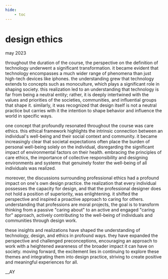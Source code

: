 ```yaml
---
hide:
    - toc
---
```


# design ethics
may 2023

throughout the duration of the course, the perspective on the definition of technology underwent a significant transformation. it became evident that technology encompasses a much wider range of phenomena than just high-tech devices like iphones. the understanding grew that technology extends to concepts such as monoculture, which plays a significant role in shaping society. this realization led to an understanding that technology is far from being a neutral entity; rather, it is deeply intertwined with the values and priorities of the societies, communities, and influential groups that shape it. similarly, it was recognized that design itself is not a neutral practice but carries with it the intention to shape behavior and influence the world in specific ways.

one concept that profoundly resonated throughout the course was care ethics. this ethical framework highlights the intrinsic connection between an individual's well-being and their social context and community. it became increasingly clear that societal expectations often place the burden of personal well-being solely on the individual, disregarding the significant impact of environmental factors on their health. embracing the principles of care ethics, the importance of collective responsibility and designing environments and systems that genuinely foster the well-being of all individuals was realized.

moreover, the discussions surrounding professional ethics had a profound impact on one's own design practice. the realization that every individual possesses the capacity for design, and that the professional designer does not hold a position of superiority, was enlightening. it shifted the perspective and inspired a proactive approach to caring for others. understanding that professions are moral projects, the goal is to transform thinking from a passive "caring about" to an active and engaged "caring for" approach, actively contributing to the well-being of individuals and communities through design work.

these insights and realizations have shaped the understanding of technology, design, and ethics in profound ways. they have expanded the perspective and challenged preconceptions, encouraging an approach to work with a heightened awareness of the broader impact it can have on society. moving forward, the excitement lies in continuing to explore these themes and integrating them into design practice, striving to create positive and meaningful experiences for all.

__AY